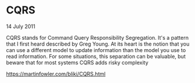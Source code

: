 # CQRS

14 July 2011

CQRS stands for Command Query Responsibility Segregation. 
It's a pattern that I first heard described by Greg Young. 
At its heart is the notion that you can use a different model to update 
information than the model you use to read information. 
For some situations, this separation can be valuable, but beware that for most systems CQRS adds risky complexity

https://martinfowler.com/bliki/CQRS.html
